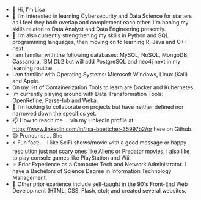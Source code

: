 - 👋 Hi, I’m Lisa
- 👀 I’m interested in learning Cybersecurity and Data Science for starters as I feel they both overlap and complement each other.  I'm honing my skills related to Data Analyst and Data Engineering presently. 
- 🌱 I’m also currently strengthening my skills in Python and SQL programming languages, then moving on to learning R, Java and C++ next.
- I am familiar with the following databases: MySQL,  NoSQL, MongoDB, Cassandra, IBM Db2 but will add PostgreSQL and neo4j next in my learning routine.
- I am familiar with Operating Systems: Microsoft Windows, Linux (Kali) and Apple.  
- On my list of Containerization Tools to learn are Docker and Kubernetes.
- Im currently playing around with Data Transformation Tools: OpenRefine, ParseHub and Weka. 
- 💞️ I’m looking to collaborate on projects but have neither defined nor narrowed down the specifics yet.
- 📫 How to reach me ... via my LinkedIn profile at https://www.linkedin.com/in/lisa-boettcher-35997b2/or here on Github.
- 😄 Pronouns: ... She
- ⚡ Fun fact: ... I like SciFi shows/movie with a good message or happy resolution just not scary ones like Aliens or Predator movies.  I also like to play console games like PlayStation and Wii.
- ✨ Prior Experience as a Computer Tech and Network Administrator.  I have a Bachelors of Science Degree in Information Technology Management.
- 👏 Other prior exerience include self-taught in the 90's Front-End Web Development (HTML, CSS, Flash, etc); and created several websites.

<!---
member888lb/member888lb is a ✨ special ✨ repository because its `README.md` (this file) appears on your GitHub profile.
You can click the Preview link to take a look at your changes.
--->
